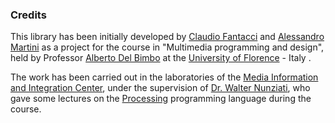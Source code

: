 ### Credits ###

This library has been initially developed by [Claudio Fantacci](http://www.linkedin.com/in/claudiofantacci) and [Alessandro Martini](http://www.linkedin.com/in/martinialessandro) as a project for the course in "Multimedia programming and design", held by Professor [Alberto Del Bimbo](http://www.dsi.unifi.it/~delbimbo/) at the [University of Florence](http://www.ing.unifi.it) - Italy .

The work has been carried out in the laboratories of the [Media Information and Integration Center](http://www.micc.unifi.it), under the supervision of [Dr. Walter Nunziati](http://www.micc.unifi.it/nunziati/),
who gave some lectures on the [Processing](http://www.processing.org) programming language during the course.